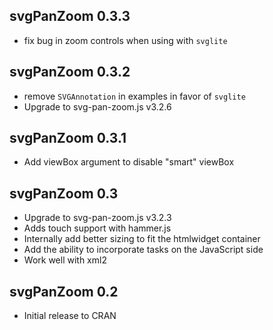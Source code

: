 svgPanZoom 0.3.3
------------------------------------------------------------------------

* fix bug in zoom controls when using with `svglite`

svgPanZoom 0.3.2
------------------------------------------------------------------------

* remove `SVGAnnotation` in examples in favor of `svglite`
* Upgrade to svg-pan-zoom.js v3.2.6

svgPanZoom 0.3.1
------------------------------------------------------------------------

* Add viewBox argument to disable "smart" viewBox

svgPanZoom 0.3
------------------------------------------------------------------------

* Upgrade to svg-pan-zoom.js v3.2.3
* Adds touch support with hammer.js
* Internally add better sizing to fit the htmlwidget container
* Add the ability to incorporate tasks on the JavaScript side
* Work well with xml2

svgPanZoom 0.2
------------------------------------------------------------------------

* Initial release to CRAN
